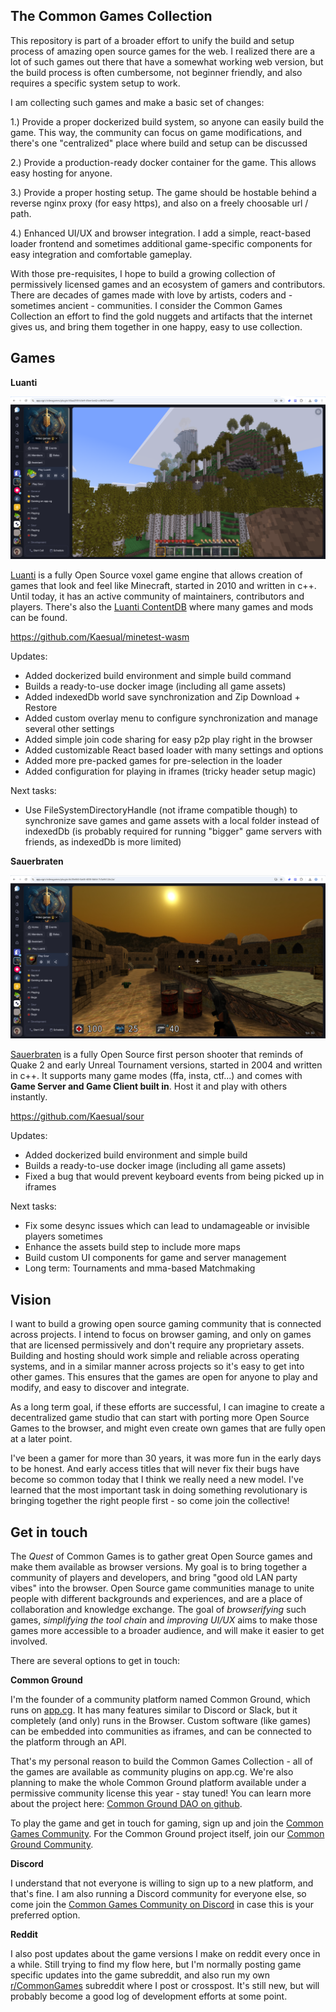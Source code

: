 ## The Common Games Collection

This repository is part of a broader effort to unify the build and setup process of amazing open source games for the web. I realized there are a lot of such games out there that have a somewhat working web version, but the build process is often cumbersome, not beginner friendly, and also requires a specific system setup to work.

I am collecting such games and make a basic set of changes:

1.) Provide a proper dockerized build system, so anyone can easily build the game. This way, the community can focus on game modifications, and there's one "centralized" place where build and setup can be discussed

2.) Provide a production-ready docker container for the game. This allows easy hosting for anyone.

3.) Provide a proper hosting setup. The game should be hostable behind a reverse nginx proxy (for easy https), and also on a freely choosable url / path.

4.) Enhanced UI/UX and browser integration. I add a simple, react-based loader frontend and sometimes additional game-specific components for easy integration and comfortable gameplay.

With those pre-requisites, I hope to build a growing collection of permissively licensed games and an ecosystem of gamers and contributors. There are decades of games made with love by artists, coders and - sometimes ancient - communities. I consider the Common Games Collection an effort to find the gold nuggets and artifacts that the internet gives us, and bring them together in one happy, easy to use collection.

## Games

**Luanti**

<img src="assets/luanti.png">

[Luanti](https://www.luanti.org/) is a fully Open Source voxel game engine that allows creation of games that look and feel like Minecraft, started in 2010 and written in c++. Until today, it has an active community of maintainers, contributors and players. There's also the [Luanti ContentDB](https://content.luanti.org/) where many games and mods can be found.

https://github.com/Kaesual/minetest-wasm

Updates:

- Added dockerized build environment and simple build command
- Builds a ready-to-use docker image (including all game assets)
- Added indexedDb world save synchronization and Zip Download + Restore
- Added custom overlay menu to configure synchronization and manage several other settings
- Added simple join code sharing for easy p2p play right in the browser
- Added customizable React based loader with many settings and options
- Added more pre-packed games for pre-selection in the loader
- Added configuration for playing in iframes (tricky header setup magic)

Next tasks:

- Use FileSystemDirectoryHandle (not iframe compatible though) to synchronize save games and game assets with a local folder instead of indexedDb (is probably required for running "bigger" game servers with friends, as indexedDb is more limited)

**Sauerbraten**

<img src="assets/sour.png">

[Sauerbraten](http://sauerbraten.org/) is a fully Open Source first person shooter that reminds of Quake 2 and early Unreal Tournament versions, started in 2004 and written in c++. It supports many game modes (ffa, insta, ctf...) and comes with **Game Server and Game Client built in**. Host it and play with others instantly.

https://github.com/Kaesual/sour

Updates:

- Added dockerized build environment and simple build
- Builds a ready-to-use docker image (including all game assets)
- Fixed a bug that would prevent keyboard events from being picked up in iframes

Next tasks:

- Fix some desync issues which can lead to undamageable or invisible players sometimes
- Enhance the assets build step to include more maps
- Build custom UI components for game and server management
- Long term: Tournaments and mma-based Matchmaking

## Vision

I want to build a growing open source gaming community that is connected across projects. I intend to focus on browser gaming, and only on games that are licensed permissively and don't require any proprietary assets. Building and hosting should work simple and reliable across operating systems, and in a similar manner across projects so it's easy to get into other games. This ensures that the games are open for anyone to play and modify, and easy to discover and integrate.

As a long term goal, if these efforts are successful, I can imagine to create a decentralized game studio that can start with porting more Open Source Games to the browser, and might even create own games that are fully open at a later point.

I've been a gamer for more than 30 years, it was more fun in the early days to be honest. And early access titles that will never fix their bugs have become so common today that I think we really need a new model. I've learned that the most important task in doing something revolutionary is bringing together the right people first - so come join the collective!

## Get in touch

The *Quest* of Common Games is to gather great Open Source games and make them available as browser versions. My goal is to bring together a community of players and developers, and bring "good old LAN party vibes" into the browser. Open Source game communities manage to unite people with different backgrounds and experiences, and are a place of collaboration and knowledge exchange. The goal of *browserifying* such games, *simplifying the tool chain* and *improving UI/UX* aims to make those games more accessible to a broader audience, and will make it easier to get involved.

There are several options to get in touch:

**Common Ground**

I'm the founder of a community platform named Common Ground, which runs on [app.cg](https://app.cg). It has many features similar to Discord or Slack, but it completely (and only) runs in the Browser. Custom software (like games) can be embedded into communities as iframes, and can be connected to the platform through an API.

That's my personal reason to build the Common Games Collection - all of the games are available as community plugins on app.cg. We're also planning to make the whole Common Ground platform available under a permissive community license this year - stay tuned! You can learn more about the project here: [Common Ground DAO on github](https://github.com/Common-Ground-DAO).

To play the game and get in touch for gaming, sign up and join the [Common Games Community](https://app.cg/c/commongames/). For the Common Ground project itself, join our [Common Ground Community](https://app.cg/c/commonground/).

**Discord**

I understand that not everyone is willing to sign up to a new platform, and that's fine. I am also running a Discord community for everyone else, so come join the [Common Games Community on Discord](https://discord.gg/FcK7PsdXtF) in case this is your preferred option.

**Reddit**

I also post updates about the game versions I make on reddit every once in a while. Still trying to find my flow here, but I'm normally posting game specific updates into the game subreddit, and also run my own [r/CommonGames](https://www.reddit.com/r/CommonGames/) subreddit where I post or crosspost. It's still new, but will probably become a good log of development efforts at some point.